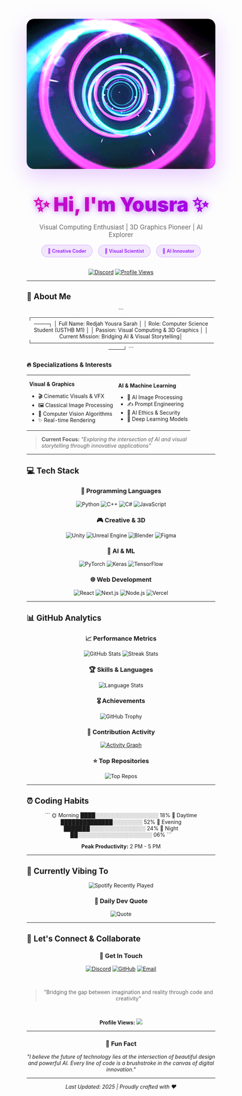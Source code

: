 <div align="center">

<!-- Animated Header -->
<style>
@keyframes gradientShift {
  0%, 100% { background-position: 0% 50%; }
  50% { background-position: 100% 50%; }
}

@keyframes floatIn {
  from {
    opacity: 0;
    transform: translateY(20px);
  }
  to {
    opacity: 1;
    transform: translateY(0);
  }
}

@keyframes glow {
  0%, 100% { text-shadow: 0 0 10px rgba(139, 0, 255, 0.5); }
  50% { text-shadow: 0 0 30px rgba(139, 0, 255, 0.8); }
}

@keyframes slideRight {
  from { transform: translateX(-100%); opacity: 0; }
  to { transform: translateX(0); opacity: 1; }
}

@keyframes pulse {
  0%, 100% { opacity: 1; }
  50% { opacity: 0.6; }
}

.animated-title {
  animation: glow 3s ease-in-out infinite;
  font-size: 2.5em;
  font-weight: 900;
  background: linear-gradient(135deg, #8B00FF, #FF1493, #8B00FF);
  background-size: 300% 300%;
  -webkit-background-clip: text;
  -webkit-text-fill-color: transparent;
  background-clip: text;
  animation: gradientShift 8s ease infinite, glow 3s ease-in-out infinite;
}

.subtitle {
  animation: floatIn 1s ease-out 0.2s both;
  font-size: 1.2em;
  color: #666;
}

.badge-row {
  animation: slideRight 0.8s ease-out 0.4s both;
  display: flex;
  justify-content: center;
  gap: 15px;
  flex-wrap: wrap;
}

.skill-badge {
  animation: pulse 2s ease-in-out infinite;
  display: inline-block;
  padding: 8px 16px;
  border-radius: 20px;
  background: rgba(139, 0, 255, 0.1);
  border: 1px solid rgba(139, 0, 255, 0.3);
  color: #8B00FF;
  font-weight: 600;
  font-size: 0.9em;
}
</style>

<img src="https://raw.githubusercontent.com/Vixen-77/Vixen-77/main/SpiraleBanner.gif" alt="Animated Banner" width="100%" height="400" style="border-radius: 20px; object-fit: cover; box-shadow: 0 20px 60px rgba(139, 0, 255, 0.2); margin-bottom: 30px;">

## <span class="animated-title">✨ Hi, I'm Yousra ✨</span>

<p class="subtitle">Visual Computing Enthusiast | 3D Graphics Pioneer | AI Explorer</p>

<div class="badge-row">
  <span class="skill-badge">🎨 Creative Coder</span>
  <span class="skill-badge">🔬 Visual Scientist</span>
  <span class="skill-badge">🚀 AI Innovator</span>
</div>

<br>

[![Discord](https://img.shields.io/badge/Discord-%237289DA.svg?style=for-the-badge&logo=discord&logoColor=white&labelColor=1f1f1f)](https://discord.gg/_yousra_112266)
[![Profile Views](https://komarev.com/ghpvc/?username=Vixen-77&color=8B00FF&style=flat-square)](https://github.com/Vixen-77)

---

</div>

## 🎯 About Me

<div align="center">

\`\`\`
┌─────────────────────────────────────────────────────┐
│  Full Name: Redjah Yousra Sarah                     │
│  Role: Computer Science Student (USTHB M1)         │
│  Passion: Visual Computing & 3D Graphics           │
│  Current Mission: Bridging AI & Visual Storytelling│
└─────────────────────────────────────────────────────┘
\`\`\`

</div>

### 🔥 Specializations & Interests

<table align="center" style="border: none;">
<tr>
<td>

**Visual & Graphics**
- 🎬 Cinematic Visuals & VFX
- 🖼️ Classical Image Processing
- 🎨 Computer Vision Algorithms
- ✨ Real-time Rendering

</td>
<td>

**AI & Machine Learning**
- 🤖 AI Image Processing
- ✍️ Prompt Engineering
- 🔐 AI Ethics & Security
- 🧠 Deep Learning Models

</td>
</tr>
</table>

> **Current Focus:** *"Exploring the intersection of AI and visual storytelling through innovative applications"*

---

## 💻 Tech Stack

<div align="center">

### 🔧 Programming Languages
![Python](https://img.shields.io/badge/Python-3670A0?style=for-the-badge&logo=python&logoColor=ffdd54)
![C++](https://img.shields.io/badge/C++-00599C?style=for-the-badge&logo=c%2B%2B&logoColor=white)
![C#](https://img.shields.io/badge/C%23-239120?style=for-the-badge&logo=csharp&logoColor=white)
![JavaScript](https://img.shields.io/badge/JavaScript-F7DF1E?style=for-the-badge&logo=javascript&logoColor=black)

### 🎮 Creative & 3D
![Unity](https://img.shields.io/badge/Unity-000000?style=for-the-badge&logo=unity&logoColor=white)
![Unreal Engine](https://img.shields.io/badge/Unreal%20Engine-313131?style=for-the-badge&logo=unrealengine&logoColor=white)
![Blender](https://img.shields.io/badge/Blender-F5792A?style=for-the-badge&logo=blender&logoColor=white)
![Figma](https://img.shields.io/badge/Figma-F24E1E?style=for-the-badge&logo=figma&logoColor=white)

### 🤖 AI & ML
![PyTorch](https://img.shields.io/badge/PyTorch-EE4C2C?style=for-the-badge&logo=PyTorch&logoColor=white)
![Keras](https://img.shields.io/badge/Keras-D00000?style=for-the-badge&logo=Keras&logoColor=white)
![TensorFlow](https://img.shields.io/badge/TensorFlow-FF6F00?style=for-the-badge&logo=tensorflow&logoColor=white)

### 🌐 Web Development
![React](https://img.shields.io/badge/React-20232A?style=for-the-badge&logo=react&logoColor=61DAFB)
![Next.js](https://img.shields.io/badge/Next-black?style=for-the-badge&logo=next.js&logoColor=white)
![Node.js](https://img.shields.io/badge/Node.js-6DA55F?style=for-the-badge&logo=node.js&logoColor=white)
![Vercel](https://img.shields.io/badge/Vercel-000000?style=for-the-badge&logo=vercel&logoColor=white)

</div>

---

## 📊 GitHub Analytics

<div align="center">

### 📈 Performance Metrics

<img src="https://github-readme-stats.vercel.app/api?username=Vixen-77&theme=neon&hide_border=true&include_all_commits=true&count_private=true&show_icons=true&title_color=8B00FF&text_color=8B00FF" height="170" alt="GitHub Stats" />
<img src="https://nirzak-streak-stats.vercel.app/?user=Vixen-77&theme=neon&hide_border=true&stroke=8B00FF" height="170" alt="Streak Stats" />

### 🏆 Skills & Languages

<img src="https://github-readme-stats.vercel.app/api/top-langs/?username=Vixen-77&theme=neon&hide_border=true&layout=compact&langs_count=10&title_color=8B00FF" alt="Language Stats" width="400" />

### 🎖️ Achievements

![GitHub Trophy](https://github-profile-trophy.vercel.app/?username=Vixen-77&theme=discord&no-frame=true&margin-w=4&row=1&column=6)

### 🌱 Contribution Activity

[![Activity Graph](https://github-readme-activity-graph.vercel.app/graph?username=Vixen-77&theme=high-contrast&hide_border=true&area=true&custom_title=Contribution%20Timeline&title_color=8B00FF)](https://github.com/Vixen-77)

### ⭐ Top Repositories

![Top Repos](https://github-contributor-stats.vercel.app/api?username=Vixen-77&limit=6&theme=neon&combine_all_yearly_contributions=true)

</div>

---

## ⏰ Coding Habits

<div align="center">

\`\`\`
🌞 Morning     ████░░░░░░░░░░░░░░░░░   18%
🌆 Daytime     ██████████████░░░░░░░░  52%
🌃 Evening     ███████░░░░░░░░░░░░░░░   24%
🌙 Night       ██░░░░░░░░░░░░░░░░░░░░   06%
\`\`\`

**Peak Productivity:** 2 PM - 5 PM

</div>

---

## 🎵 Currently Vibing To

<div align="center">

![Spotify Recently Played](https://spotify-recently-played-readme.vercel.app/api?user=31h6ik4yqxpy5o5gg2gguwlm5pcu&count=3)

### 💭 Daily Dev Quote

![Quote](https://quotes-github-readme.vercel.app/api?type=horizontal&theme=radical)

</div>

---

## 🤝 Let's Connect & Collaborate

<div align="center">

### 📮 Get In Touch

[![Discord](https://img.shields.io/badge/Discord-%237289DA.svg?style=for-the-badge&logo=discord&logoColor=white)](https://discord.gg/_yousra_112266)
[![GitHub](https://img.shields.io/badge/GitHub-181717?style=for-the-badge&logo=github&logoColor=white)](https://github.com/Vixen-77)
[![Email](https://img.shields.io/badge/Email-FF6B6B?style=for-the-badge&logo=gmail&logoColor=white)](mailto:your-email@example.com)

<br>

> "Bridging the gap between imagination and reality through code and creativity"

<br>

**Profile Views:** ![](https://komarev.com/ghpvc/?username=Vixen-77&color=8B00FF&style=flat-square)

</div>

---

<div align="center">

### 🌟 Fun Fact

*"I believe the future of technology lies at the intersection of beautiful design and powerful AI. Every line of code is a brushstroke in the canvas of digital innovation."*

---

_Last Updated: 2025 | Proudly crafted with ❤️_

</div>
